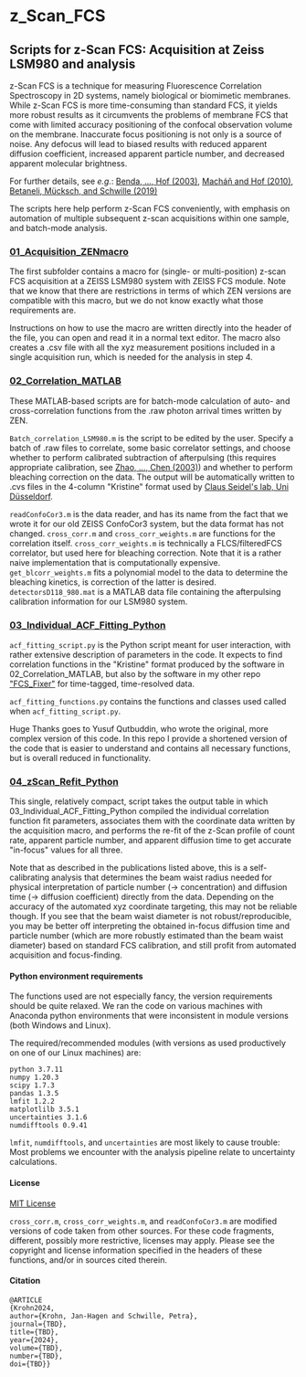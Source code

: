 # z_Scan_FCS
## Scripts for z-Scan FCS: Acquisition at Zeiss LSM980 and analysis

z-Scan FCS is a technique for measuring Fluorescence Correlation Spectroscopy in 2D systems, namely biological or biomimetic membranes. While z-Scan FCS is more time-consuming than standard FCS, it yields more robust results as it circumvents the problems of membrane FCS that come with limited accuracy positioning of the confocal observation volume on the membrane. Inaccurate focus positioning is not only is a source of noise. Any defocus will lead to biased results with reduced apparent diffusion coefficient, increased apparent particle number, and decreased apparent molecular brightness.  

For further details, see _e.g._: [Benda, ..., Hof (2003)](doi.org/10.1021/la0270136), [Macháň and Hof (2010)](doi.org/10.1016/j.bbamem.2010.02.014), [Betaneli, Mücksch, and Schwille (2019)](doi.org/10.1007/978-1-4939-9512-7_18)

The scripts here help perform z-Scan FCS conveniently, with emphasis on automation of multiple subsequent z-scan acquisitions within one sample, and batch-mode analysis. 


### [01_Acquisition_ZENmacro](https://github.com/Janhagenkrohn/z_Scan_FCS/tree/main/01_Acquisition_ZENmacro)
The first subfolder contains a macro for (single- or multi-position) z-scan FCS acquisition at a ZEISS LSM980 system with ZEISS FCS module. Note that we know that there are restrictions in terms of which ZEN versions are compatible with this macro, but we do not know exactly what those requirements are.

Instructions on how to use the macro are written directly into the header of the file, you can open and read it in a normal text editor. The macro also creates a .csv file with all the xyz measurement positions included in a single acquisition run, which is needed for the analysis in step 4.


### [02_Correlation_MATLAB](https://github.com/Janhagenkrohn/z_Scan_FCS/tree/main/02_Correlation_MATLAB)
These MATLAB-based scripts are for batch-mode calculation of auto- and cross-correlation functions from the .raw photon arrival times written by ZEN. 

`Batch_correlation_LSM980.m` is the script to be edited by the user. Specify a batch of .raw files to correlate, some basic correlator settings, and choose whether to perform calibrated subtraction of afterpulsing (this requires appropriate calibration, see [Zhao, ..., Chen (2003)](doi.org/10.1364/AO.42.004031)) and whether to perform bleaching correction on the data. The output will be automatically written to .cvs files in the 4-column "Kristine" format used by [Claus Seidel's lab, Uni Düsseldorf](https://www.mpc.hhu.de/software/mfd-fcs-and-mfis). 

`readConfoCor3.m` is the data reader, and has its name from the fact that we wrote it for our old ZEISS ConfoCor3 system, but the data format has not changed. `cross_corr.m` and `cross_corr_weights.m` are functions for the correlation itself. `cross_corr_weights.m` is technically a FLCS/filteredFCS correlator, but used here for bleaching correction. Note that it is a rather naive implementation that is computationally expensive. `get_blcorr_weights.m` fits a polynomial model to the data to determine the bleaching kinetics, is correction of the latter is desired. `detectorsD118_980.mat` is a MATLAB data file containing the afterpulsing calibration information for our LSM980 system. 



### [03_Individual_ACF_Fitting_Python](https://github.com/Janhagenkrohn/z_Scan_FCS/tree/main/03_Individual_ACF_Fitting_Python)
`acf_fitting_script.py` is the Python script meant for user interaction, with rather extensive description of parameters in the code. It expects to find correlation functions in the "Kristine" format produced by the software in 02_Correlation_MATLAB, but also by the software in my other repo ["FCS_Fixer"](https://github.com/Janhagenkrohn/z_Scan_FCS) for time-tagged, time-resolved data.  

`acf_fitting_functions.py` contains the functions and classes used called when `acf_fitting_script.py`. 

Huge Thanks goes to Yusuf Qutbuddin, who wrote the original, more complex version of this code. In this repo I provide a shortened version of the code that is easier to understand and contains all necessary functions, but is overall reduced in functionality.
 
 
### [04_zScan_Refit_Python](https://github.com/Janhagenkrohn/z_Scan_FCS/tree/main/04_zScan_Refit_Python)
This single, relatively compact, script takes the output table in which 03_Individual_ACF_Fitting_Python compiled the individual correlation function fit parameters, associates them with the coordinate data written by the acquisition macro, and performs the re-fit of the z-Scan profile of count rate, apparent particle number, and apparent diffusion time to get accurate "in-focus" values for all three. 

Note that as described in the publications listed above, this is a self-calibrating analysis that determines the beam waist radius needed for physical interpretation of particle number (-> concentration) and diffusion time (-> diffusion coefficient) directly from the data. Depending on the accuracy of the automated xyz coordinate targeting, this may not be reliable though. If you see that the beam waist diameter is not robust/reproducible, you may be better off interpreting the obtained in-focus diffusion time and particle number (which are more robustly estimated than the beam waist diameter) based on standard FCS calibration, and still profit from automated acquisition and focus-finding.


#### Python environment requirements
The functions used are not especially fancy, the version requirements should be quite relaxed. We ran the code on various machines with Anaconda python environments that were inconsistent in module versions (both Windows and Linux).

The required/recommended modules (with versions as used productively on one of our Linux machines) are:
```
python 3.7.11
numpy 1.20.3
scipy 1.7.3
pandas 1.3.5
lmfit 1.2.2
matplotlilb 3.5.1
uncertainties 3.1.6
numdifftools 0.9.41 
```
`lmfit`, `numdifftools`, and `uncertainties` are most likely to cause trouble: Most problems we encounter with the analysis pipeline relate to uncertainty calculations.

#### License
[MIT License](https://github.com/Janhagenkrohn/z_Scan_FCS/tree/main/LICENSE)

`cross_corr.m`, `cross_corr_weights.m`, and `readConfoCor3.m` are modified versions of code taken from other sources. For these code fragments, different, possibly more restrictive, licenses may apply. Please see the copyright and license information specified in the headers of these functions, and/or in sources cited therein.

#### Citation
```
@ARTICLE
{Krohn2024,
author={Krohn, Jan-Hagen and Schwille, Petra},
journal={TBD},
title={TBD},
year={2024},
volume={TBD},
number={TBD},
doi={TBD}}
```
